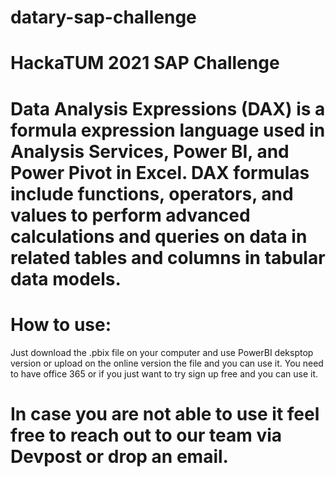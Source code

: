 # datary-sap-challenge
# HackaTUM 2021 SAP Challenge

# Data Analysis Expressions (DAX) is a formula expression language used in Analysis Services, Power BI, and Power Pivot in Excel. DAX formulas include functions, operators, and values to perform advanced calculations and queries on data in related tables and columns in tabular data models.

# How to use:
Just download the .pbix file on your computer and use PowerBI deksptop version or upload on the online version the file and you can use it.
You need to have office 365 or if you just want to try sign up free and you can use it.

# In case you are not able to use it feel free to reach out to our team via Devpost or drop an email.
